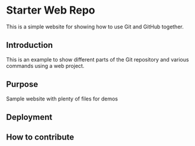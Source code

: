 # Starter Web Repo
This is a simple website for showing how to use Git and GitHub together.

## Introduction
This is an example to show different parts of the Git repository and various commands using a web project.

## Purpose

Sample website with plenty of files for demos

## Deployment

## How to contribute
